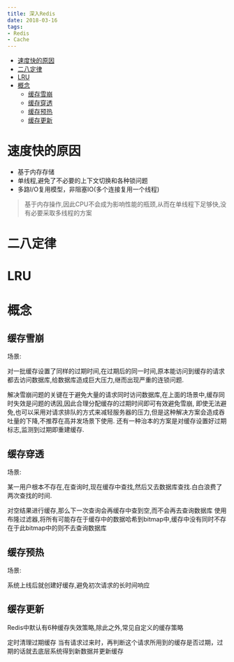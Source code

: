 ```yaml
---
title: 深入Redis
date: 2018-03-16
tags:
- Redis
- Cache
---
```


<!-- TOC -->

- [速度快的原因](#速度快的原因)
- [二八定律](#二八定律)
- [LRU](#lru)
- [概念](#概念)
    - [缓存雪崩](#缓存雪崩)
    - [缓存穿透](#缓存穿透)
    - [缓存预热](#缓存预热)
    - [缓存更新](#缓存更新)

<!-- /TOC -->

# 速度快的原因

* 基于内存存储
* 单线程,避免了不必要的上下文切换和各种锁问题
* 多路I/O复用模型，非阻塞IO(多个连接复用一个线程)

> 基于内存操作,因此CPU不会成为影响性能的瓶颈,从而在单线程下足够快,没有必要采取多线程的方案

# 二八定律







# LRU


# 概念

## 缓存雪崩

场景:

对一批缓存设置了同样的过期时间,在过期后的同一时间,原本能访问到缓存的请求都去访问数据库,给数据库造成巨大压力,继而出现严重的连锁问题.

解决雪崩问题的关键在于避免大量的请求同时访问数据库,在上面的场景中,缓存同时失效是问题的诱因,因此合理分配缓存的过期时间即可有效避免雪崩,
即使无法避免,也可以采用对请求排队的方式来减轻服务器的压力,但是这种解决方案会造成吞吐量的下降,不推荐在高并发场景下使用.
还有一种治本的方案是对缓存设置好过期标志,监测到过期即重建缓存.

## 缓存穿透

场景:

某一用户根本不存在,在查询时,现在缓存中查找,然后又去数据库查找.白白浪费了两次查找的时间.

对空结果进行缓存,那么下一次查询会再缓存中查到空,而不会再去查询数据库
使用布隆过滤器,将所有可能存在于缓存中的数据哈希到bitmap中,缓存中没有同时不存在于此bitmap中的则不去查询数据库

## 缓存预热

场景:

系统上线后就创建好缓存,避免初次请求的长时间响应

## 缓存更新

Redis中默认有6种缓存失效策略,除此之外,常见自定义的缓存策略

定时清理过期缓存
当有请求过来时，再判断这个请求所用到的缓存是否过期，过期的话就去底层系统得到新数据并更新缓存


